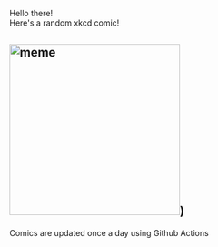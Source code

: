 Hello there! <br>Here's a random xkcd comic!<br>
## <img src="https://imgs.xkcd.com/comics/the_history_of_unicode.png" alt="meme" width="300"/>)<br>
Comics are updated once a day using Github Actions
